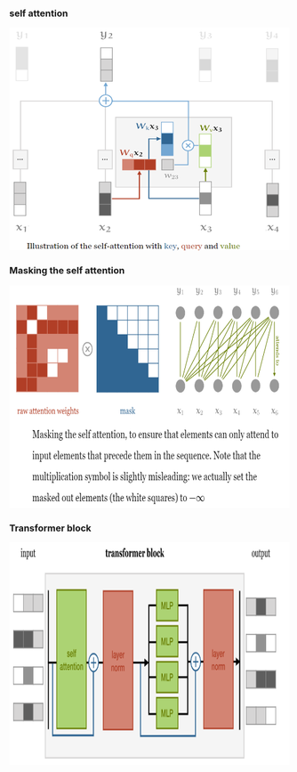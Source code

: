 ### self attention 
<img src="../assets/selfattentionblock.png"  width="600" height="400">

### Masking the self attention 
<img src="../assets/masking_selfattention.png"  width="600" height="400">

### Transformer block
<img src="../assets/transformerblock.png"  width="600" height="400">
